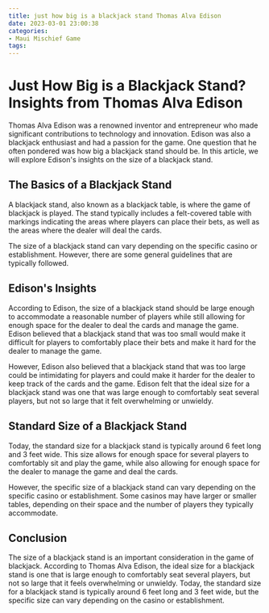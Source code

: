 ```yaml
---
title: just how big is a blackjack stand Thomas Alva Edison
date: 2023-03-01 23:00:38
categories:
- Maui Mischief Game
tags:
---
```

# Just How Big is a Blackjack Stand? Insights from Thomas Alva Edison

Thomas Alva Edison was a renowned inventor and entrepreneur who made significant contributions to technology and innovation. Edison was also a blackjack enthusiast and had a passion for the game. One question that he often pondered was how big a blackjack stand should be. In this article, we will explore Edison's insights on the size of a blackjack stand.

## The Basics of a Blackjack Stand

A blackjack stand, also known as a blackjack table, is where the game of blackjack is played. The stand typically includes a felt-covered table with markings indicating the areas where players can place their bets, as well as the areas where the dealer will deal the cards.

The size of a blackjack stand can vary depending on the specific casino or establishment. However, there are some general guidelines that are typically followed.

## Edison's Insights

According to Edison, the size of a blackjack stand should be large enough to accommodate a reasonable number of players while still allowing for enough space for the dealer to deal the cards and manage the game. Edison believed that a blackjack stand that was too small would make it difficult for players to comfortably place their bets and make it hard for the dealer to manage the game.

However, Edison also believed that a blackjack stand that was too large could be intimidating for players and could make it harder for the dealer to keep track of the cards and the game. Edison felt that the ideal size for a blackjack stand was one that was large enough to comfortably seat several players, but not so large that it felt overwhelming or unwieldy.

## Standard Size of a Blackjack Stand

Today, the standard size for a blackjack stand is typically around 6 feet long and 3 feet wide. This size allows for enough space for several players to comfortably sit and play the game, while also allowing for enough space for the dealer to manage the game and deal the cards.

However, the specific size of a blackjack stand can vary depending on the specific casino or establishment. Some casinos may have larger or smaller tables, depending on their space and the number of players they typically accommodate.

## Conclusion

The size of a blackjack stand is an important consideration in the game of blackjack. According to Thomas Alva Edison, the ideal size for a blackjack stand is one that is large enough to comfortably seat several players, but not so large that it feels overwhelming or unwieldy. Today, the standard size for a blackjack stand is typically around 6 feet long and 3 feet wide, but the specific size can vary depending on the casino or establishment.